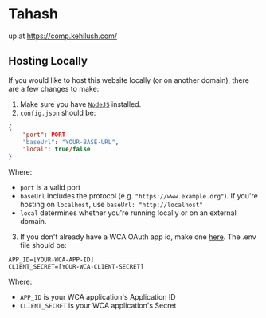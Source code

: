 # Tahash

up at https://comp.kehilush.com/


## Hosting Locally
If you would like to host this website locally (or on another domain), there are a few changes to make:

1. Make sure you have [`NodeJS`](https://nodejs.org) installed.
2. `config.json` should be:
```json
{
    "port": PORT
    "baseUrl": "YOUR-BASE-URL",
    "local": true/false
}
```
Where:
- `port` is a valid port
- `baseUrl` includes the protocol (e.g. `"https://www.example.org"`). If you're hosting on `localhost`, use `baseUrl: "http://localhost"`
- `local` determines whether you're running locally or on an external domain.

3. If you don't already have a WCA OAuth app id, make one [here](https://www.worldcubeassociation.org/help/api).
The .env file should be:
```
APP_ID=[YOUR-WCA-APP-ID]
CLIENT_SECRET=[YOUR-WCA-CLIENT-SECRET]
```
Where:
- `APP_ID` is your WCA application's Application ID
- `CLIENT_SECRET` is your WCA application's Secret

